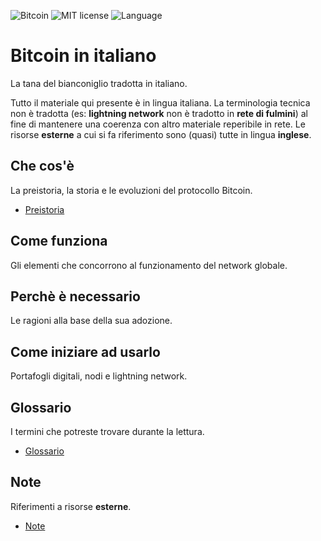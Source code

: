 ![Bitcoin](https://img.shields.io/badge/bitcoin-btc-orange) ![MIT license](https://img.shields.io/badge/license-MIT-blue) ![Language](https://img.shields.io/badge/language-ITA-green)

# Bitcoin in italiano
La tana del bianconiglio tradotta in italiano.

Tutto il materiale qui presente è in lingua italiana. La terminologia tecnica non è tradotta (es: __lightning network__ non è tradotto in __rete di fulmini__) al fine di mantenere una coerenza con altro materiale reperibile in rete. Le risorse __esterne__ a cui si fa riferimento sono (quasi) tutte in lingua __inglese__. 

## Che cos'è
La preistoria, la storia e le evoluzioni del protocollo Bitcoin.

* [Preistoria](preistoria.md "Cronologia degli eventi storici relativi a bitcoin prima che fosse rilasciato al pubblico.")

## Come funziona
Gli elementi che concorrono al funzionamento del network globale.

## Perchè è necessario 
Le ragioni alla base della sua adozione.

## Come iniziare ad usarlo
Portafogli digitali, nodi e lightning network.

## Glossario
I termini che potreste trovare durante la lettura.

* [Glossario](glossario.md "Una raccolta di termini di uso comune e non che sicuramente troverete durante la lettura.")

## Note
Riferimenti a risorse __esterne__.

* [Note](note.md "Note bibliografiche e collegamenti a materiale informativo presente su altri siti.")
